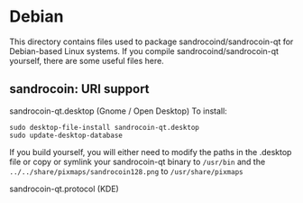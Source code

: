 
Debian
====================
This directory contains files used to package sandrocoind/sandrocoin-qt
for Debian-based Linux systems. If you compile sandrocoind/sandrocoin-qt yourself, there are some useful files here.

## sandrocoin: URI support ##


sandrocoin-qt.desktop  (Gnome / Open Desktop)
To install:

	sudo desktop-file-install sandrocoin-qt.desktop
	sudo update-desktop-database

If you build yourself, you will either need to modify the paths in
the .desktop file or copy or symlink your sandrocoin-qt binary to `/usr/bin`
and the `../../share/pixmaps/sandrocoin128.png` to `/usr/share/pixmaps`

sandrocoin-qt.protocol (KDE)

